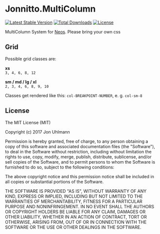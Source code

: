 Jonnitto.MultiColumn
====================

[![Latest Stable Version](https://poser.pugx.org/jonnitto/multicolumn/v/stable)](https://packagist.org/packages/jonnitto/multicolumn)
[![Total Downloads](https://poser.pugx.org/jonnitto/multicolumn/downloads)](https://packagist.org/packages/jonnitto/multicolumn)
[![License](https://poser.pugx.org/jonnitto/multicolumn/license)](https://packagist.org/packages/jonnitto/multicolumn)

MultiColumn System for [Neos](https://neos.io). Please bring your own css

Grid
----

Possible grid classes are:

**xs**  
`3, 4, 6, 8, 12`

**sm / md / lg / xl**  
`2, 3, 4, 6, 8, 9, 10`

Classes get rendered like this: `col-BREAKPOINT-NUMBER`, e. g. `col-sm-8`


License
-------
The MIT License (MIT)

Copyright (c) 2017 Jon Uhlmann

Permission is hereby granted, free of charge, to any person obtaining a copy
of this software and associated documentation files (the "Software"), to deal
in the Software without restriction, including without limitation the rights
to use, copy, modify, merge, publish, distribute, sublicense, and/or sell
copies of the Software, and to permit persons to whom the Software is
furnished to do so, subject to the following conditions:

The above copyright notice and this permission notice shall be included in all
copies or substantial portions of the Software.

THE SOFTWARE IS PROVIDED "AS IS", WITHOUT WARRANTY OF ANY KIND, EXPRESS OR
IMPLIED, INCLUDING BUT NOT LIMITED TO THE WARRANTIES OF MERCHANTABILITY,
FITNESS FOR A PARTICULAR PURPOSE AND NONINFRINGEMENT. IN NO EVENT SHALL THE
AUTHORS OR COPYRIGHT HOLDERS BE LIABLE FOR ANY CLAIM, DAMAGES OR OTHER
LIABILITY, WHETHER IN AN ACTION OF CONTRACT, TORT OR OTHERWISE, ARISING FROM,
OUT OF OR IN CONNECTION WITH THE SOFTWARE OR THE USE OR OTHER DEALINGS IN THE
SOFTWARE.
